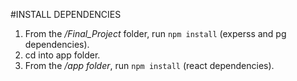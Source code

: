 #INSTALL DEPENDENCIES

1. From the */Final_Project* folder, run ```npm install``` (experss and pg dependencies).
2. cd into app folder.
3. From the */app folder*, run ```npm install``` (react dependencies).
